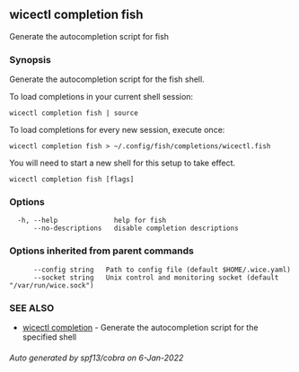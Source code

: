 ## wicectl completion fish

Generate the autocompletion script for fish

### Synopsis

Generate the autocompletion script for the fish shell.

To load completions in your current shell session:

	wicectl completion fish | source

To load completions for every new session, execute once:

	wicectl completion fish > ~/.config/fish/completions/wicectl.fish

You will need to start a new shell for this setup to take effect.


```
wicectl completion fish [flags]
```

### Options

```
  -h, --help              help for fish
      --no-descriptions   disable completion descriptions
```

### Options inherited from parent commands

```
      --config string   Path to config file (default $HOME/.wice.yaml)
      --socket string   Unix control and monitoring socket (default "/var/run/wice.sock")
```

### SEE ALSO

* [wicectl completion](wicectl_completion.md)	 - Generate the autocompletion script for the specified shell

###### Auto generated by spf13/cobra on 6-Jan-2022
